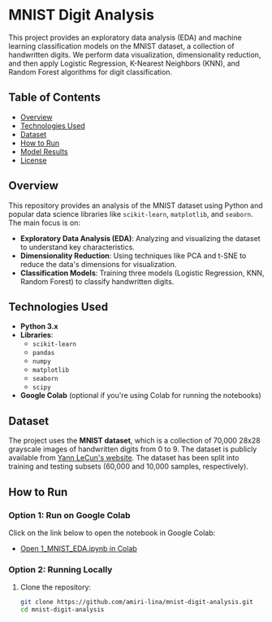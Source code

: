 # MNIST Digit Analysis

This project provides an exploratory data analysis (EDA) and machine learning classification models on the MNIST dataset, a collection of handwritten digits. We perform data visualization, dimensionality reduction, and then apply Logistic Regression, K-Nearest Neighbors (KNN), and Random Forest algorithms for digit classification.

## Table of Contents

- [Overview](#overview)
- [Technologies Used](#technologies-used)
- [Dataset](#dataset)
- [How to Run](#how-to-run)
- [Model Results](#model-results)
- [License](#license)

## Overview

This repository provides an analysis of the MNIST dataset using Python and popular data science libraries like `scikit-learn`, `matplotlib`, and `seaborn`. The main focus is on:

- **Exploratory Data Analysis (EDA)**: Analyzing and visualizing the dataset to understand key characteristics.
- **Dimensionality Reduction**: Using techniques like PCA and t-SNE to reduce the data's dimensions for visualization.
- **Classification Models**: Training three models (Logistic Regression, KNN, Random Forest) to classify handwritten digits.

## Technologies Used

- **Python 3.x**
- **Libraries**:
  - `scikit-learn`
  - `pandas`
  - `numpy`
  - `matplotlib`
  - `seaborn`
  - `scipy`
- **Google Colab** (optional if you're using Colab for running the notebooks)

## Dataset

The project uses the **MNIST dataset**, which is a collection of 70,000 28x28 grayscale images of handwritten digits from 0 to 9. The dataset is publicly available from [Yann LeCun's website](http://yann.lecun.com/exdb/mnist/). The dataset has been split into training and testing subsets (60,000 and 10,000 samples, respectively).

## How to Run

### Option 1: Run on Google Colab
Click on the link below to open the notebook in Google Colab:
- [Open 1_MNIST_EDA.ipynb in Colab](https://colab.research.google.com/github/amiri-lina/mnist-digit-analysis/blob/main/MNIST_EDA.ipynb)

### Option 2: Running Locally

1. Clone the repository:
   ```bash
   git clone https://github.com/amiri-lina/mnist-digit-analysis.git
   cd mnist-digit-analysis

